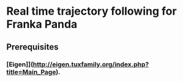 # Real time trajectory following for Franka Panda
## Prerequisites
### [Eigen]](http://eigen.tuxfamily.org/index.php?title=Main_Page).
